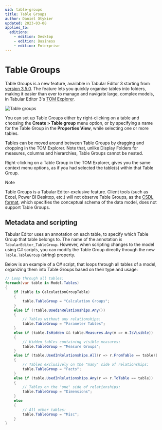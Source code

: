 ```yaml
---
uid: table-groups
title: Table Groups
author: Daniel Otykier
updated: 2023-03-08
applies_to:
  editions:
    - edition: Desktop
    - edition: Business
    - edition: Enterprise
---
```


# Table Groups

Table Groups is a new feature, available in Tabular Editor 3 starting from [version 3.5.0](xref:release-3-5-0). The feature lets you quickly organise tables into folders, making it easier than ever to manage and navigate large, complex models, in Tabular Editor 3's [TOM Explorer](xref:tom-explorer-view).

![Table groups](~/images/user-interface/table-groups.png)

You can set up Table Groups either by right-clicking on a table and choosing the **Create > Table group** menu option, or by specifying a name for the Table Group in the **Properties View**, while selecting one or more tables.

Tables can be moved around between Table Groups by dragging and dropping in the TOM Explorer. Note that, unlike Display Folders for measures, columns and hierarchies, Table Groups cannot be nested.

Right-clicking on a Table Group in the TOM Explorer, gives you the same context menu options, as if you had selected the table(s) within that Table Group.

> [!NOTE]
> Table Groups is a Tabular Editor-exclusive feature. Client tools (such as Excel, Power BI Desktop, etc.) will not observe Table Groups, as the [CSDL format](https://learn.microsoft.com/en-us/ef/ef6/modeling/designer/advanced/edmx/csdl-spec), which specifies the conceptual schema of the data model, does not support Table Groups.

## Metadata and scripting

Tabular Editor uses an annotation on each table, to specify which Table Group that table belongs to. The name of the annotation is `TabularEditor_TableGroup`. However, when scripting changes to the model using C# scripts, you can modify the Table Group directly through the new `Table.TableGroup` (string) property.

Below is an example of a C# script, that loops through all tables of a model, organizing them into Table Groups based on their type and usage:

```csharp
// Loop through all tables:
foreach(var table in Model.Tables)
{
    if (table is CalculationGroupTable)
    {
        table.TableGroup = "Calculation Groups";
    }
    else if (!table.UsedInRelationships.Any())
    {
        // Tables without any relationships:
        table.TableGroup = "Parameter Tables";
    }
    else if (table.IsHidden && table.Measures.Any(m => m.IsVisible))
    {
        // Hidden tables containing visible measures:
        table.TableGroup = "Measure Groups";
    }
    else if (table.UsedInRelationships.All(r => r.FromTable == table))
    {
        // Tables exclusively on the "many" side of relationships:
        table.TableGroup = "Facts";
    }
    else if (table.UsedInRelationships.Any(r => r.ToTable == table))
    {
        // Tables on the "one" side of relationships:
        table.TableGroup = "Dimensions";
    }
    else
    {
        // All other tables:
        table.TableGroup = "Misc";
    }
}
```